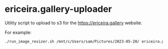 # ericeira.gallery-uploader

Utility script to upload to s3 for the https://ericeira.gallery website.

For example:

```bash
./run_image_resizer.sh /mnt/c/Users/sam/Pictures/2023-05-20/ ericeira.gallery s3://ericeira-gallery/2023-05-20/sao-juliao
```
